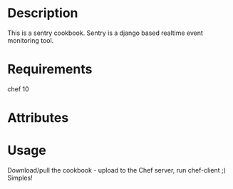 Description
===========
This is a sentry cookbook. Sentry is a django based realtime event monitoring tool.

Requirements
============
chef 10

Attributes
==========


Usage
=====
Download/pull the cookbook - upload to the Chef server, run chef-client ;)
Simples!

